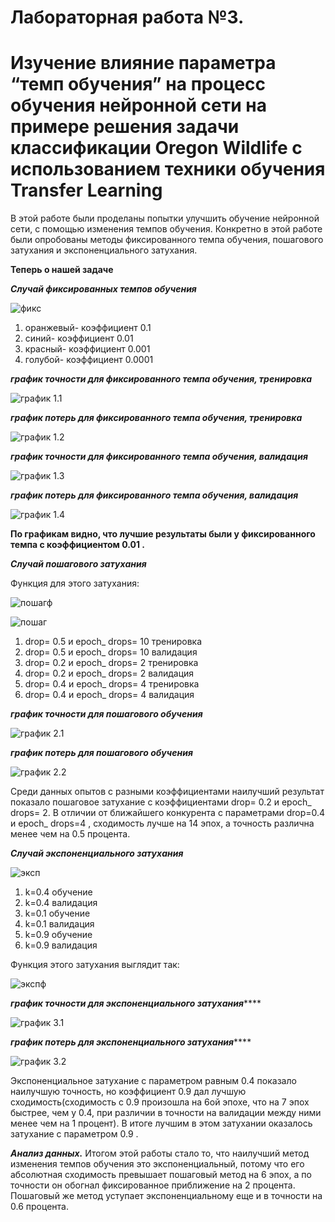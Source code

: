 # Лабораторная работа №3.
# Изучение влияние параметра “темп обучения” на процесс обучения нейронной сети на примере решения задачи классификации Oregon Wildlife с использованием техники обучения Transfer Learning  #

В этой работе были проделаны попытки улучшить обучение нейронной сети, с помощью изменения темпов обучения. Конкретно в этой работе были опробованы методы фиксированного темпа обучения, пошагового затухания и экспоненциального затухания.


  **Теперь о нашей задаче**

  ***Случай фиксированных темпов обучения***
  
![фикс](https://github.com/YurchenokMaxim/lab3/blob/main/%D1%84%D0%B8%D0%BA%D1%81.png)

1. оранжевый- коэффициент 0.1 
2. синий- коэффициент 0.01 
3. красный- коэффициент 0.001 
4. голубой- коэффициент 0.0001 

  
  ***график точности для фиксированного темпа обучения, тренировка***
   
  ![график 1.1](https://github.com/YurchenokMaxim/lab3/blob/main/epoch_categorical_accuracy%20pt.svg)
  
   ***график потерь для фиксированного темпа обучения, тренировка***
  
  ![график 1.2](https://github.com/YurchenokMaxim/lab3/blob/main/epoch_loss%20pt.svg)
  
   ***график точности для фиксированного темпа обучения, валидация***
  
  ![график 1.3](https://github.com/YurchenokMaxim/lab3/blob/main/epoch_categorical_accuracy%20pv.svg)
  
   ***график потерь для фиксированного темпа обучения, валидация***
  
  ![график 1.4](https://github.com/YurchenokMaxim/lab3/blob/main/epoch_loss%20pv.svg)
  
  **По графикам видно, что лучшие результаты были у фиксированного темпа с коэффициентом 0.01 .**
  
  
 ***Случай пошагового затухания***
  
  Функция для этого затухания:
  
   ![пошагф](https://github.com/YurchenokMaxim/lab3/blob/main/%D0%BF%D0%BE%D1%88%D0%B0%D0%B3%D1%84.png)
   
   ![пошаг](https://github.com/YurchenokMaxim/lab3/blob/main/%D1%88%D0%B0%D0%B3.png)
   
  1. drop= 0.5 и epoch_ drops= 10 тренировка
  2. drop= 0.5 и epoch_ drops= 10 валидация
  3. drop= 0.2 и epoch_ drops= 2 тренировка
  4. drop= 0.2 и epoch_ drops= 2 валидация
  5. drop= 0.4 и epoch_ drops= 4 тренировка
  6. drop= 0.4 и epoch_ drops= 4 валидация
    
 ***график точности для пошагового обучения***
      
  ![график 2.1](https://github.com/YurchenokMaxim/lab3/blob/main/epoch_categorical_accuracy_s.svg)
  
  ***график потерь для пошагового обучения***
  
  ![график 2.2](https://github.com/YurchenokMaxim/lab3/blob/main/epoch_loss_s.svg)
  
Среди данных опытов с разными коэффициентами наилучший результат показало пошаговое затухание с коэффициентами drop= 0.2 и epoch_ drops= 2. В отличии от ближайшего конкурента с параметрами drop=0.4 и epoch_ drops=4 , сходимость лучше на 14 эпох, а точность различна менее чем на 0.5 процента.

***Случай экспоненциального затухания***

![эксп](https://github.com/YurchenokMaxim/lab3/blob/main/%D1%8D%D0%BA%D1%81%D0%BF.png)

1. k=0.4 обучение
2. k=0.4 валидация
3. k=0.1 обучение
4. k=0.1 валидация
5. k=0.9 обучение 
6. k=0.9 валидация
  
  Функция этого затухания выглядит так:

  ![экспф](https://github.com/YurchenokMaxim/lab3/blob/main/%D1%8D%D0%BA%D1%81%D0%BF%D1%84.png)

  ***график точности для экспоненциального затухания*******

  ![график 3.1](https://github.com/YurchenokMaxim/lab3/blob/main/epoch_categorical_accuracye.svg)
  
  ***график потерь для экспоненциального затухания*******
  
  ![график 3.2](https://github.com/YurchenokMaxim/lab3/blob/main/epoch_losse.svg)
  
Экспоненциальное затухание с параметром равным 0.4 показало наилучшую точность, но коэффициент 0.9 дал лучшую сходимость(сходимость с 0.9 произошла на 6ой эпохе, что на 7 эпох быстрее, чем у 0.4, при различии в точности на валидации между ними менее чем на 1 процент). В итоге лучшим в этом затухании оказалось затухание с параметром 0.9 .
  
  ***Анализ данных.***
 Итогом этой работы стало то, что наилучший метод изменения темпов обучения это экспоненциальный, потому что его абсолютная сходимость превышает пошаговый метод на 6 эпох, а по точности он обогнал фиксированное приближение на 2 процента. Пошаговый же метод уступает экспоненциальному еще и в точности на 0.6 процента.
